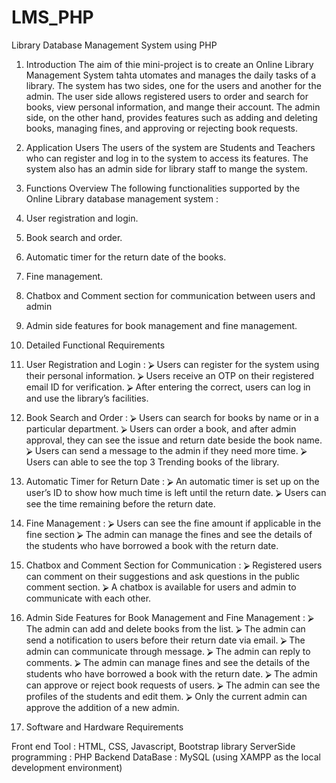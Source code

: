 # LMS_PHP
Library Database Management System using PHP

1. Introduction
The aim of thie mini-project is to create an Online Library Management System tahta utomates  and manages the daily tasks of a library. The system has two sides, one for the users and another  for the admin. The user side allows registered users to order and search for books, view personal  information, and mange their account. The admin side, on the other hand, provides features such  as adding and deleting books, managing fines, and approving or rejecting book requests. 

2. Application Users 
The users of the system are Students and Teachers who can register and log in to the system to  access its features. The system also has an admin side for library staff to mange the system. 

3. Functions Overview 
The following functionalities supported by the Online Library database management system : 
1. User registration and login. 
2. Book search and order. 
3. Automatic timer for the return date of the books. 
4. Fine management. 
5. Chatbox and Comment section for communication between users and admin
6. Admin side features for book management and fine management. 

4. Detailed Functional Requirements 

1. User Registration and Login : 
⮚ Users can register for the system using their personal information. 
⮚ Users receive an OTP on their registered email ID for verification. 
⮚ After entering the correct, users can log in and use the library’s facilities. 

2. Book Search and Order : 
⮚ Users can search for books by name or in a particular department. 
⮚ Users can order a book, and after admin approval, they can see the issue and return date  beside the book name. 
⮚ Users can send a message to the admin if they need more time. 
⮚ Users can able to see the top 3 Trending books of the library. 

3. Automatic Timer for Return Date : 
⮚ An automatic timer is set up on the user’s ID to show how much time is left until the  return date. 
⮚ Users can see the time remaining before the return date. 

4. Fine Management : 
⮚ Users can see the fine amount if applicable in the fine section
⮚ The admin can manage the fines and see the details of the students who have borrowed a  book with the return date. 

5. Chatbox and Comment Section for Communication : 
⮚ Registered users can comment on their suggestions and ask questions in the public  comment section. 
⮚ A chatbox is available for users and admin to communicate with each other. 

6. Admin Side Features for Book Management and Fine Management : 
⮚ The admin can add and delete books from the list. 
⮚ The admin can send a notification to users before their return date via email. ⮚ The admin can communicate through message. 
⮚ The admin can reply to comments. 
⮚ The admin can manage fines and see the details of the students who have borrowed a  book with the return date. 
⮚ The admin can approve or reject book requests of users. 
⮚ The admin can see the profiles of the students and edit them. 
⮚ Only the current admin can approve the addition of a new admin. 

5. Software and Hardware Requirements 

Front end Tool : HTML, CSS, Javascript, Bootstrap library 
ServerSide programming : PHP 
Backend DataBase : MySQL (using XAMPP as the local development environment) 

